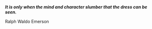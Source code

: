 _**It is only when the mind and character slumber that the dress can be seen.**_

Ralph Waldo Emerson